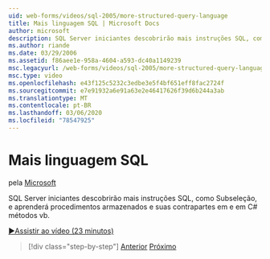 ```yaml
---
uid: web-forms/videos/sql-2005/more-structured-query-language
title: Mais linguagem SQL | Microsoft Docs
author: microsoft
description: SQL Server iniciantes descobrirão mais instruções SQL, como Subseleção, e aprenderá procedimentos armazenados e suas contrapartes em e em C# métodos vb.
ms.author: riande
ms.date: 03/29/2006
ms.assetid: f86aee1e-958a-4604-a593-dc40a1149239
msc.legacyurl: /web-forms/videos/sql-2005/more-structured-query-language
msc.type: video
ms.openlocfilehash: e43f125c5232c3edbe3e5f4bf651eff8fac2724f
ms.sourcegitcommit: e7e91932a6e91a63e2e46417626f39d6b244a3ab
ms.translationtype: MT
ms.contentlocale: pt-BR
ms.lasthandoff: 03/06/2020
ms.locfileid: "78547925"
---
```

# <a name="more-structured-query-language"></a>Mais linguagem SQL

pela [Microsoft](https://github.com/microsoft)

SQL Server iniciantes descobrirão mais instruções SQL, como Subseleção, e aprenderá procedimentos armazenados e suas contrapartes em e em C# métodos vb.

[&#9654;Assistir ao vídeo (23 minutos)](https://channel9.msdn.com/Blogs/ASP-NET-Site-Videos/more-structured-query-language)

> [!div class="step-by-step"]
> [Anterior](manipulating-database-data.md)
> [Próximo](understanding-security-and-network-connectivity.md)
